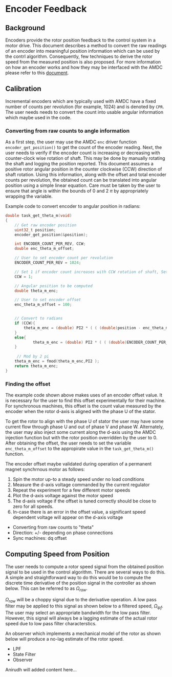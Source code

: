 # Encoder Feedback

## Background

Encoders provide the rotor position feedback to the control system in a motor drive. This document describes a method to convert the raw readings of an encoder into meaningful position information which can be used by the contrl algorithm. Consequently, few techniques to derive the rotor speed from the measured position is also proposed. For more information on how an encoder works and how they may be interfaced with the AMDC please refer to this [document](https://docs.amdc.dev/hardware/subsystems/encoder.html#).

## Calibration

Incremental encoders which are typically used with AMDC have a fixed number of counts per revolution (for example, 1024) and is denoted by `CPR`. The user needs needs to convert the count into usable angular information which maybe used in the code.

### Converting from raw counts to angle information

As a first step, the user may use the AMDC `enc` driver function `encoder_get_position()` to get the count of the encoder reading. Next, the user needs to verify if the encoder count is increasing or decreasing with counter-clock wise rotation of shaft. This may be done by manually rotating the shaft and logging the position reported. This document assumes a positive rotor angular position in the counter clockwise (CCW) direction of shaft rotation. Using this information, along with the offset and total encoder counts per revolution, the obtained count can be translated into angular position using a simple linear equation. Care must be taken by the user to ensure that angle is within the bounds of 0 and 2 $\pi$ by appropriately wrapping the variable.

Example code to convert encoder to angular position in radians:
```C
double task_get_theta_m(void)
{
    // Get raw encoder position
    uint32_t position;
    encoder_get_position(&position);

    int ENCODER_COUNT_PER_REV, CCW;
    double enc_theta_m_offset;

    // User to set encoder count per revolution
    ENCODER_COUNT_PER_REV = 1024;

    // Set 1 if encoder count increases with CCW rotation of shaft, Set 0 if encoder count increases with CW rotation of shaft
    CCW = 1; 

    // Angular position to be computed
    double theta_m_enc;

    // User to set encoder offset
    enc_theta_m_offset = 100;


    // Convert to radians
    if (CCW){
        theta_m_enc = (double) PI2 * ( ( (double)position - enc_theta_m_offset )/ (double) ENCODER_COUNT_PER_REV);
    }
    else{
            theta_m_enc = (double) PI2 * ( ( (double)ENCODER_COUNT_PER_REV - (double)1 -(double)position + enc_theta_m_offset )/ (double) ENCODER_COUNT_PER_REV);
    }
    
     // Mod by 2 pi
    theta_m_enc = fmod(theta_m_enc,PI2 );
    return theta_m_enc;
}
```



### Finding the offset

The example code shown above makes uses of an encoder offset value. It is necessary for the user to find this offset experimentally for their machine. For synchronous machines, this offset is the count value measured by the encoder when the rotor d-axis is aligned with the phase U of the stator. 

To get the rotor to align with the phase U of stator the user may have some current flow through phase U and out of phase V and phase W. Alternately, the user may also inject some current along the d-axis using the AMDC injection function but with the rotor position overridden by the user to 0. After obtaining the offset, the user needs to set the variable `enc_theta_m_offset` to the appropirate value in the `task_get_theta_m()` function. 

The encoder offset maybe validated during operation of a permanent magnet synchrnous motor as follows:
1. Spin the motor up-to a steady speed under no load conditions
1. Measure the d-axis voltage commanded by the current regulator
1. Repeat the experiment for a few different motor speeds
1. Plot the d-axis voltage against the motor speed
1. The d-axis voltage if the offset is tuned correctly should be close to zero for all speeds.
1. In-case there is an error in the offset value, a significant speed dependent voltage will appear on the d-axis voltage



- Converting from raw counts to "theta"
- Direction: +/- depending on phase connections
- Sync machines: dq offset

## Computing Speed from Position

The user needs to compute a rotor speed signal from the obtained position signal to be used in the control algorithm. There are several ways to do this. A simple and straightforward way to do this would be to compute the discrete time derivative of the position signal in the controller as shown below. This can be referred to as $\Omega_{raw}$.


$\Omega_{raw}$ will be a choppy signal due to the derivative operation. A low pass filter may be applied to this signal as shown below to a filtered speed, $\Omega_{lpf}$. The user may select an appropriate bandwidth for the low pass filter. However, this signal will always be a lagging estimate of the actual rotor speed due to low pass filter characterstics. 

An observer which implements a mechanical model of the rotor as shown below will produce a no-lag estimate of the rotor speed.
- LPF
- State Filter
- Observer

Anirudh will added content here...